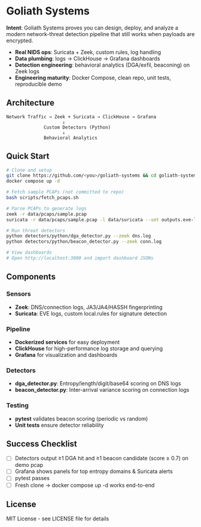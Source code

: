 # Goliath Systems

**Intent**: Goliath Systems proves you can design, deploy, and analyze a modern network-threat detection pipeline that still works when payloads are encrypted.

- **Real NIDS ops**: Suricata + Zeek, custom rules, log handling
- **Data plumbing**: logs → ClickHouse → Grafana dashboards  
- **Detection engineering**: behavioral analytics (DGA/exfil, beaconing) on Zeek logs
- **Engineering maturity**: Docker Compose, clean repo, unit tests, reproducible demo

## Architecture

```
Network Traffic → Zeek + Suricata → ClickHouse → Grafana
                     ↓
              Custom Detectors (Python)
                     ↓
              Behavioral Analytics
```

## Quick Start

```bash
# Clone and setup
git clone https://github.com/<you>/goliath-systems && cd goliath-systems
docker compose up -d

# Fetch sample PCAPs (not committed to repo)
bash scripts/fetch_pcaps.sh

# Parse PCAPs to generate logs
zeek -r data/pcaps/sample.pcap
suricata -r data/pcaps/sample.pcap -l data/suricata --set outputs.eve-log.enabled=yes

# Run threat detectors
python detectors/python/dga_detector.py --zeek dns.log
python detectors/python/beacon_detector.py --zeek conn.log

# View dashboards
# Open http://localhost:3000 and import dashboard JSONs
```

## Components

### Sensors
- **Zeek**: DNS/connection logs, JA3/JA4/HASSH fingerprinting
- **Suricata**: EVE logs, custom local.rules for signature detection

### Pipeline
- **Dockerized services** for easy deployment
- **ClickHouse** for high-performance log storage and querying
- **Grafana** for visualization and dashboards

### Detectors
- **dga_detector.py**: Entropy/length/digit/base64 scoring on DNS logs
- **beacon_detector.py**: Inter-arrival variance scoring on connection logs

### Testing
- **pytest** validates beacon scoring (periodic vs random)
- **Unit tests** ensure detector reliability

## Success Checklist

- [ ] Detectors output ≥1 DGA hit and ≥1 beacon candidate (score ≥ 0.7) on demo pcap
- [ ] Grafana shows panels for top entropy domains & Suricata alerts
- [ ] pytest passes
- [ ] Fresh clone → docker compose up -d works end-to-end

## License

MIT License - see LICENSE file for details

